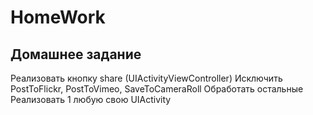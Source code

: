 # HomeWork
## Домашнее задание
Реализовать кнопку share (UIActivityViewController) 
Исключить PostToFlickr, PostToVimeo, SaveToCameraRoll
Обработать остальные
Реализовать 1 любую свою UIActivity
